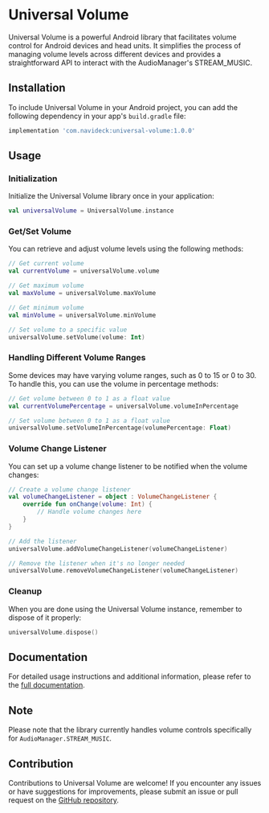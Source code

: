 # Universal Volume

Universal Volume is a powerful Android library that facilitates volume control for Android devices and head units. It simplifies the process of managing volume levels across different devices and provides a straightforward API to interact with the AudioManager's STREAM_MUSIC.

## Installation

To include Universal Volume in your Android project, you can add the following dependency in your app's `build.gradle` file:

```gradle
implementation 'com.navideck:universal-volume:1.0.0'
```

## Usage

### Initialization

Initialize the Universal Volume library once in your application:

```kotlin
val universalVolume = UniversalVolume.instance
```

### Get/Set Volume

You can retrieve and adjust volume levels using the following methods:

```kotlin
// Get current volume
val currentVolume = universalVolume.volume

// Get maximum volume
val maxVolume = universalVolume.maxVolume

// Get minimum volume
val minVolume = universalVolume.minVolume

// Set volume to a specific value
universalVolume.setVolume(volume: Int)
```

### Handling Different Volume Ranges

Some devices may have varying volume ranges, such as 0 to 15 or 0 to 30. To handle this, you can use the volume in percentage methods:

```kotlin
// Get volume between 0 to 1 as a float value
val currentVolumePercentage = universalVolume.volumeInPercentage

// Set volume between 0 to 1 as a float value
universalVolume.setVolumeInPercentage(volumePercentage: Float)
```

### Volume Change Listener

You can set up a volume change listener to be notified when the volume changes:

```kotlin
// Create a volume change listener
val volumeChangeListener = object : VolumeChangeListener {
    override fun onChange(volume: Int) {
        // Handle volume changes here
    }
}

// Add the listener
universalVolume.addVolumeChangeListener(volumeChangeListener)

// Remove the listener when it's no longer needed
universalVolume.removeVolumeChangeListener(volumeChangeListener)
```

### Cleanup

When you are done using the Universal Volume instance, remember to dispose of it properly:

```kotlin
universalVolume.dispose()
```

## Documentation

For detailed usage instructions and additional information, please refer to the [full documentation](https://navideck.github.io/Universal-Volume/).

## Note

Please note that the library currently handles volume controls specifically for `AudioManager.STREAM_MUSIC`.

## Contribution

Contributions to Universal Volume are welcome! If you encounter any issues or have suggestions for improvements, please submit an issue or pull request on the [GitHub repository](https://github.com/Navideck/Universal-Volume).